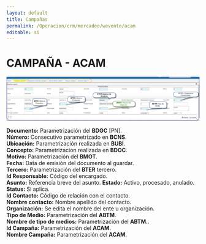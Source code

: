 ```yaml
---
layout: default
title: Campañas
permalink: /Operacion/crm/mercadeo/wevento/acam
editable: si
---
```


# CAMPAÑA - ACAM 

![](acam1.png)

**Documento:**  Parametrización del **BDOC** [PN].  
**Número:**  Consecutivo parametrizado en **BCNS**.  
**Ubicación:**  Parametrización realizada en **BUBI**.  
**Concepto:**  Parametrizacion realizada en **BDOC**.  
**Motivo:**  Parametrización del **BMOT**.   
**Fecha:**  Data de emisión del documento al guardar.  
**Tercero:** Parametrización del **BTER** tercero.  
**Id Responsable:** Código del encargado.  
**Asunto:** Referencia breve del asunto.
**Estado:** Activo, procesado, anulado.  
**Status:** Si aplica.  
**Id Contacto:** Código de relación con el contacto.  
**Nombre contacto:** Nombre apellido del contacto.  
**Organización:** Se edita el nombre del ente u organización.  
**Tipo de Medio:** Parametrización del **ABTM**.  
**Nombre de tipo de medios:**  Parametrización del **ABTM.**.  
**Id Campaña:** Parametrización del **ACAM**.  
**Nombre Campaña:** Parametrización del **ACAM**.  

